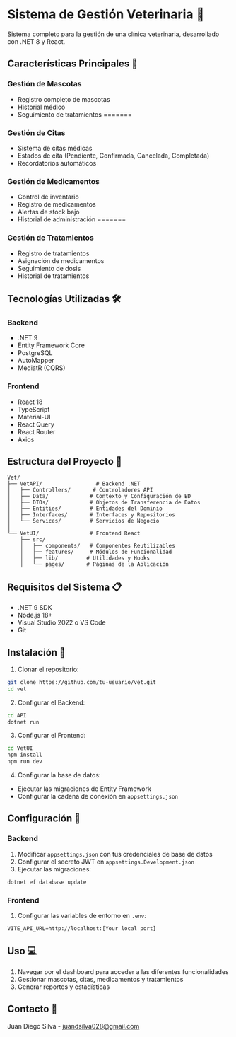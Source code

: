 # Sistema de Gestión Veterinaria 🏥

Sistema completo para la gestión de una clínica veterinaria, desarrollado con .NET 8 y React.

## Características Principales 🌟
### Gestión de Mascotas
- Registro completo de mascotas
- Historial médico
- Seguimiento de tratamientos
=======
### Gestión de Citas
- Sistema de citas médicas
- Estados de cita (Pendiente, Confirmada, Cancelada, Completada)
- Recordatorios automáticos

### Gestión de Medicamentos
- Control de inventario
- Registro de medicamentos
- Alertas de stock bajo
- Historial de administración
=======

### Gestión de Tratamientos
- Registro de tratamientos
- Asignación de medicamentos
- Seguimiento de dosis
- Historial de tratamientos

## Tecnologías Utilizadas 🛠️

### Backend
- .NET 9
- Entity Framework Core
- PostgreSQL
- AutoMapper
- MediatR (CQRS)

### Frontend
- React 18
- TypeScript
- Material-UI
- React Query
- React Router
- Axios

## Estructura del Proyecto 📁

```
Vet/
├── VetAPI/                 # Backend .NET
│   ├── Controllers/       # Controladores API
│   ├── Data/             # Contexto y Configuración de BD
│   ├── DTOs/             # Objetos de Transferencia de Datos
│   ├── Entities/         # Entidades del Dominio
│   ├── Interfaces/       # Interfaces y Repositorios
│   └── Services/         # Servicios de Negocio
│
└── VetUI/                # Frontend React
    ├── src/
    │   ├── components/   # Componentes Reutilizables
    │   ├── features/     # Módulos de Funcionalidad
    │   ├── lib/         # Utilidades y Hooks
    │   └── pages/       # Páginas de la Aplicación
```

## Requisitos del Sistema 📋

- .NET 9 SDK
- Node.js 18+
- Visual Studio 2022 o VS Code
- Git

## Instalación 🚀

1. Clonar el repositorio:
```bash
git clone https://github.com/tu-usuario/vet.git
cd vet
```

2. Configurar el Backend:
```bash
cd API
dotnet run
```

3. Configurar el Frontend:
```bash
cd VetUI
npm install
npm run dev
```

4. Configurar la base de datos:
- Ejecutar las migraciones de Entity Framework
- Configurar la cadena de conexión en `appsettings.json`

## Configuración 🔧

### Backend
1. Modificar `appsettings.json` con tus credenciales de base de datos
2. Configurar el secreto JWT en `appsettings.Development.json`
3. Ejecutar las migraciones:
```bash
dotnet ef database update
```

### Frontend
1. Configurar las variables de entorno en `.env`:
```
VITE_API_URL=http://localhost:[Your local port]
```

## Uso 💻

1. Navegar por el dashboard para acceder a las diferentes funcionalidades
2. Gestionar mascotas, citas, medicamentos y tratamientos
3. Generar reportes y estadísticas


## Contacto 📧

Juan Diego Silva - juandsilva028@gmail.com

